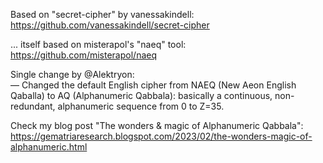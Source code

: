 Based on "secret-cipher" by vanessakindell:<br>
https://github.com/vanessakindell/secret-cipher

... itself based on misterapol's "naeq" tool:<br>
https://github.com/misterapol/naeq

Single change by @Alektryon:<br>
— Changed the default English cipher from NAEQ (New Aeon English Qaballa) to AQ (Alphanumeric Qabbala):  basically a continuous, non-redundant, alphanumeric sequence from 0 to Z=35.

Check my blog post "The wonders & magic of Alphanumeric Qabbala":<br>
https://gematriaresearch.blogspot.com/2023/02/the-wonders-magic-of-alphanumeric.html
